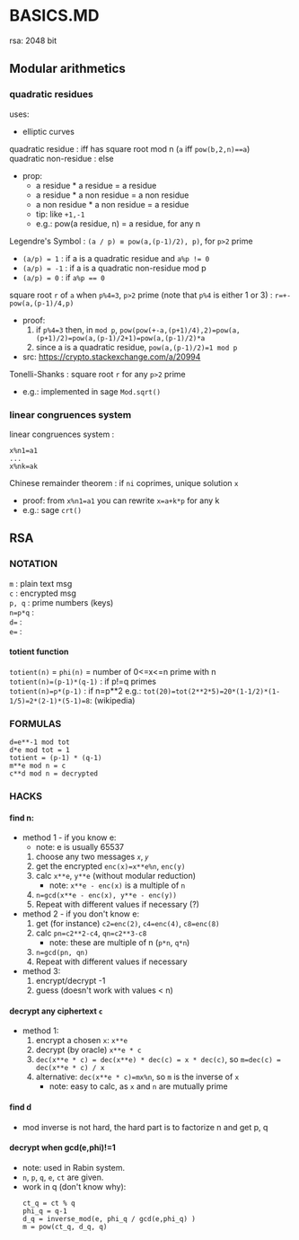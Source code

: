 # BASICS.MD

rsa: 2048 bit  

## Modular arithmetics

### quadratic residues

uses:
*	elliptic curves  

quadratic residue : iff has square root mod n (`a` iff `pow(b,2,n)==a`)  
quadratic non-residue : else  
*	prop: 
	*	a residue * a residue = a residue
	*	a residue * a non residue = a non residue
	*	a non residue * a non residue = a residue
	*	tip: like `+1,-1`
	*	e.g.: pow(a residue, n) = a residue, for any n


Legendre's Symbol : `(a / p) ≡ pow(a,(p-1)/2), p)`, for `p>2` prime
*	`(a/p) = 1` : if a is a quadratic residue and `a%p != 0`
*	`(a/p) = -1` : if a is a quadratic non-residue mod p
*	`(a/p) = 0` : if `a%p == 0`

square root `r` of `a` when `p%4=3`, `p>2` prime (note that `p%4` is either 1 or 3) : `r=+-pow(a,(p-1)/4,p)`
*	proof:
	1.	if `p%4=3` then, in `mod p`, `pow(pow(+-a,(p+1)/4),2)=pow(a,(p+1)/2)=pow(a,(p-1)/2+1)=pow(a,(p-1)/2)*a`
	2.	since a is a quadratic residue, `pow(a,(p-1)/2)=1 mod p`
*	src: https://crypto.stackexchange.com/a/20994

Tonelli-Shanks : square root `r` for any `p>2` prime
*	e.g.: implemented in sage `Mod.sqrt()`

### linear congruences system

linear congruences system :
```
x%n1=a1
...
x%nk=ak
```

Chinese remainder theorem : if `ni` coprimes, unique solution `x`  
*	proof: from `x%n1=a1` you can rewrite `x=a+k*p` for any k
*	e.g.: sage `crt()`


## RSA
### NOTATION
`m` : plain text msg  
`c` : encrypted msg  
`p, q` : prime numbers (keys)  
`n=p*q` :   
`d=` :   
`e=` :   
#### totient function
`totient(n)` = `phi(n)` = number of 0<=x<=n prime with n  
`totient(n)=(p-1)*(q-1)` : if p!=q primes  
`totient(n)=p*(p-1)` : if n=p**2
e.g.: `tot(20)=tot(2**2*5)=20*(1-1/2)*(1-1/5)=2*(2-1)*(5-1)=8`: (wikipedia)  

### FORMULAS
`d=e**-1 mod tot`  
`d*e mod tot = 1`  
`totient = (p-1) * (q-1)`  
`m**e mod n = c`  
`c**d mod n = decrypted`  

### HACKS
#### find n: 
*	method 1 - if you know e:  
	*	note: e is usually 65537  
	1.	choose any two messages `𝑥`, `𝑦`  
	2.	get the encrypted `enc(x)=x**e%n`, `enc(y)`  
	3.	calc `x**e`, `y**e` (without modular reduction)  
		*	note: `x**e - enc(x)` is a multiple of `n`  
	4.	`n=gcd(x**e - enc(x), y**e - enc(y))`  
	5.	Repeat with different values if necessary (?)  
*	method 2 - if you don't know e:
	1.	get (for instance) `c2=enc(2)`, `c4=enc(4)`, `c8=enc(8)`  
	2.	calc `pn=c2**2-c4`, `qn=c2**3-c8`
		*	note: these are multiple of n (`p*n`, `q*n`)  
	3.	`n=gcd(pn, qn)`
	4.	Repeat with different values if necessary  
*	method 3:  
	1.	encrypt/decrypt -1  
	2.	guess (doesn't work with values < n)  

#### decrypt any ciphertext `c`
*	method 1:
	1.	encrypt a chosen `x`: `x**e`  
	2.	decrypt (by oracle) `x**e * c`  
	3.	`dec(x**e * c) = dec(x**e) * dec(c) = x * dec(c)`, so `m=dec(c) = dec(x**e * c) / x`  
	4.	alternative: `dec(x**e * c)=mx%n`, so `m` is the inverse of `x`
		*	note: easy to calc, as `x` and `n` are mutually prime  
#### find d
*	mod inverse is not hard, the hard part is to factorize n and get p, q  
#### decrypt when gcd(e,phi)!=1
*	note: used in Rabin system.  
*	`n`, `p`, `q`, `e`, `ct` are given.  
*	work in q (don't know why):
	```
	ct_q = ct % q
	phi_q = q-1
	d_q = inverse_mod(e, phi_q / gcd(e,phi_q) )
	m = pow(ct_q, d_q, q)
	```
	